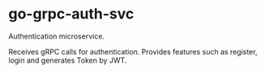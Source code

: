 # go-grpc-auth-svc

Authentication microservice. 

Receives gRPC calls for authentication. Provides features such as register, login and generates Token by JWT.
